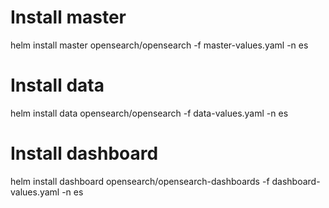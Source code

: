 # Install master
helm install master opensearch/opensearch -f master-values.yaml -n es
# Install data
helm install data opensearch/opensearch -f data-values.yaml -n es
# Install dashboard
helm install dashboard  opensearch/opensearch-dashboards -f dashboard-values.yaml -n es 
